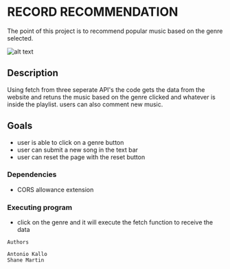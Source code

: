 # RECORD RECOMMENDATION
The point of this project is to recommend popular music based on the genre selected.

![alt text](https://lh3.googleusercontent.com/NnsffNVxNhOfLZJ1GJCSc-aJrY_APmSuJg9jjVyYFp2Gme_FM1IeQZxoNCQg2soGwfRjCXsTDQj9hDGW1_57FmIRrw_dzpkhHPxM_mB5A9EniDQ0wDqBXaoUKg3ZhEV_1mY1FHy5bsy570z2-yGo2ytAQ5qzRedhTak3KENWXcN2X7H9DP8QPZaw6wJP_fm3IR349Nlh2daKMoTTopUeTJOiWw6KVfYfbbmDKlPm8tGzSb5TdPc8XCC--iSRjl6124DgRv7FQNETEpHlAlyZBqBZEM8M00taoqwcu1FzcmE4E6jStjio0fnLCKfM5FLqnPX1zc20N6K95inuvrUzFFNnYYmwm_idWAjvBumR6RUrFrYfBNafDC6vMCcbPdxjWUfgy0mS69RBbNJl6VPlCjLTt4RZeNqYDrkNdVtdU2AS7sVvSj-cRJ_dHwIvlQeRvJan-eQ70_BqP-rBxGG1QlkQQADA74KLihT3ydX-DX-nIXuk2RnUnK87wuBD1dqEazTaROGnRHNi8y52FxT_NxKK1qovIw9UXNicITX0nL_o_9qMl65hHSlnGqVaZncLQsMSY1KuGpYrmFMtiQJF2P1CQbKDApIm7qMz_9KUVryEhPG-u1h__MCZrdpRdvCnLwM_Eth3sWgxyZLMNayTfvQsFDq-B84uvRIxznD9DTn_4dA1FZHC2beSpPIQk_6IF8M8DfzRHPWMFLGenofIk_x-IPjtZUVDU_HyghkiS9G8s0n51Ku40VVzS2ozVQvkrypyxCfvXCbpmdBvwmR95a7aMVivPwrtwdI=w1606-h1250-no?authuser=0)


## Description

Using fetch from three seperate API's the code gets the data from the website and retuns the music based on the genre clicked and whatever is inside the playlist. users can also comment new music. 

## Goals
* user is able to click on a genre button
* user can submit a new song in the text bar 
* user can reset the page with the reset button

### Dependencies

* CORS allowance extension



### Executing program

* click on the genre and it will execute the fetch function to receive the data

```
Authors

Antonio Kallo
Shane Martin